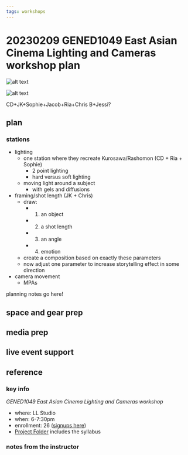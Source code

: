 ```yaml
---
tags: workshops
---
```

# 20230209 GENED1049 East Asian Cinema Lighting and Cameras workshop plan

![alt text](https://files.slack.com/files-pri/T0HTW3H0V-F04NBEDMTN0/img_5954.jpg?pub_secret=28eae1e2a4)

![alt text](https://files.slack.com/files-pri/T0HTW3H0V-F030W4E7EH5/rashomon_001.jpg?pub_secret=e87012d6b5)

CD+JK+Sophie+Jacob+Ria+Chris B+Jessi?
## plan

### stations
* lighting 
    * one station where they recreate Kurosawa/Rashomon (CD + Ria + Sophie)
        * 2 point lighting
        * hard versus soft lighting
    * moving light around a subject
        * with gels and diffusions
* framing/shot length (JK + Chris)
    * draw:
        * 1. an object
        * 2. a shot length
        * 3. an angle
        * 4. emotion
    * create a composition based on exactly these parameters
    * now adjust one parameter to increase storytelling effect in some direction 
* camera movement
    * MPAs

planning notes go here!
## space and gear prep


## media prep
## live event support
## reference
### key info
*GENED1049 East Asian Cinema Lighting and Cameras workshop*
* where: LL Studio
* when: 6-7:30pm
* enrollment: 26 ([signups here](https://docs.google.com/spreadsheets/d/1dE38JXvds-FCDQOYB6QqfmFG4cdetIZHmf1LpY17_I4/edit#gid=0))
* [Project Folder](https://drive.google.com/drive/folders/1WUMTT4iomdOQRYwUlZSnrTraqIZGqdx0) includes the syllabus

### notes from the instructor
